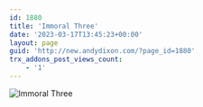 ```yaml
---
id: 1880
title: 'Immoral Three'
date: '2023-03-17T13:45:23+00:00'
layout: page
guid: 'http://new.andydixon.com/?page_id=1880'
trx_addons_post_views_count:
    - '1'
---
```


![Immoral Three](https://i0.wp.com/assets.g8x2.ldn.idrivee2-23.com/posters/Immoral%20Three%2001.jpg?w=1200&ssl=1 "Immoral Three")